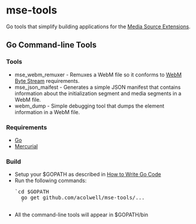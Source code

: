 mse-tools
=========================================

Go tools that simplify building applications for the 
[Media Source Extensions](http://dvcs.w3.org/hg/html-media/raw-file/tip/media-source/media-source.html).

## Go Command-line Tools
### Tools
* mse\_webm\_remuxer - Remuxes a WebM file so it conforms to [WebM Byte Stream](http://dvcs.w3.org/hg/html-media/raw-file/tip/media-source/media-source.html#webm) requirements. 
* mse\_json\_maifest - Generates a simple JSON manifest that contains information about the initialization segment and media segments in a WebM file.
* webm\_dump - Simple debugging tool that dumps the element information in a WebM file.

### Requirements
* [Go](http://golang.org/)
* [Mercurial](http://mercurial.selenic.com/)

### Build
- Setup your $GOPATH as described in [How to Write Go Code](http://golang.org/doc/code.html)
- Run the following commands:
    <pre>`cd $GOPATH
    go get github.com/acolwell/mse-tools/...
    `</pre>
- All the command-line tools will appear in $GOPATH/bin
